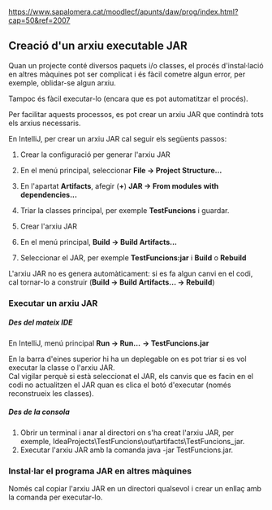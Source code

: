 https://www.sapalomera.cat/moodlecf/apunts/daw/prog/index.html?cap=50&ref=2007
## Creació d'un arxiu executable JAR

Quan un projecte conté diversos paquets i/o classes, el procés d'instal·lació en altres màquines pot ser complicat i és fàcil cometre algun error, per exemple, oblidar-se algun arxiu.

Tampoc és fàcil executar-lo (encara que es pot automatitzar el procés).

Per facilitar aquests processos, es pot crear un arxiu JAR que contindrà tots els arxius necessaris.

En IntelliJ, per crear un arxiu JAR cal seguir els següents passos:

1. Crear la configuració per generar l'arxiu JAR

1. En el menú principal, seleccionar **File → Project Structure...**
2. En l'apartat **Artifacts**, afegir (**+**) **JAR → From modules with dependencies...**
3. Triar la classes principal, per exemple **TestFuncions** i guardar.

3. Crear l'arxiu JAR

1. En el menú principal, **Build → Build Artifacts...**
2. Seleccionar el JAR, per exemple **TestFuncions:jar** i **Build** o **Rebuild**

L'arxiu JAR no es genera automàticament: si es fa algun canvi en el codi, cal tornar-lo a construir (**Build → Build Artifacts... → Rebuild**)

### Executar un arxiu JAR

##### Des del mateix IDE

En IntelliJ, menú principal **Run → Run...** **→ TestFuncions.jar**

En la barra d'eines superior hi ha un deplegable on es pot triar si es vol executar la classe o l'arxiu JAR.  
Cal vigilar perquè si està seleccionat el JAR, els canvis que es facin en el codi no actualitzen el JAR quan es clica el botó d'executar (només reconstrueix les classes).

##### Des de la consola

1. Obrir un terminal i anar al directori on s'ha creat l'arxiu JAR, per exemple, IdeaProjects\TestFuncions\out\artifacts\TestFuncions_jar.
2. Executar l'arxiu JAR amb la comanda java -jar TestFuncions.jar.

### Instal·lar el programa JAR en altres màquines

Només cal copiar l'arxiu JAR en un directori qualsevol i crear un enllaç amb la comanda per executar-lo.